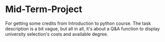 # Mid-Term-Project
For getting some credits from Introduction to python course. The task description is a bit vague, but all in all, it's about a Q&amp;A function to display university selection's costs and available degree.
